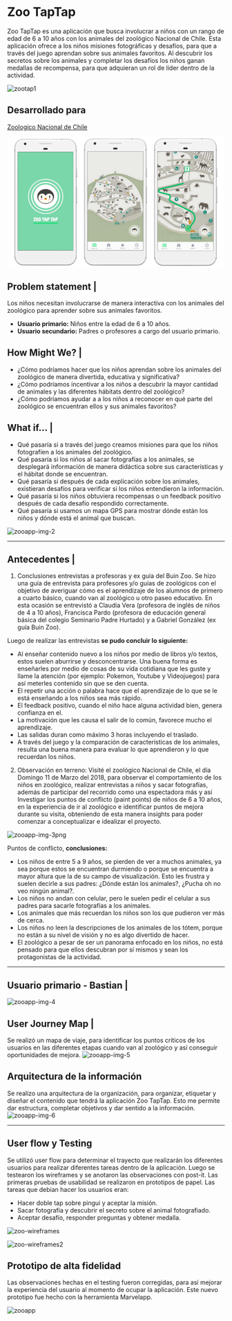 # Zoo TapTap

Zoo TapTap es una aplicación que busca involucrar a niños con un rango de edad de 6 a 10 años con los animales del zoológico Nacional de Chile. Esta aplicación ofrece a los niños misiones fotográficas y desafíos, para que a través del juego aprendan sobre sus animales favoritos. Al descubrir los secretos sobre los animales y completar los desafíos los niños ganan medallas de recompensa, para que adquieran un rol de líder dentro de la actividad. 

![zootap1](https://user-images.githubusercontent.com/32286870/37943549-66812cfa-314e-11e8-8433-224aef7409c2.jpg)

## Desarrollado para 
[Zoologico Nacional de Chile](https://marvelapp.com/638g87g/screen/39836666)

![](/img/zooapp-img-1.png)


## Problem statement |
Los niños necesitan involucrarse de manera interactiva con los animales del zoológico para aprender sobre sus animales favoritos.

- **Usuario primario:** Niños entre la edad de 6 a 10 años.
- **Usuario secundario:** Padres o profesores a cargo del usuario primario. 

## How Might We? |
- ¿Cómo podríamos hacer que los niños aprendan sobre los animales del zoológico de manera divertida, educativa y significativa?
- ¿Cómo podríamos incentivar a los niños a descubrir la mayor cantidad de animales y las diferentes hábitats dentro del zoológico?
- ¿Cómo podríamos ayudar a a los niños a reconocer en qué parte del zoológico se encuentran ellos y sus animales favoritos? 

## What if… | 
- Qué pasaría si a través del juego creamos misiones para que los niños fotografíen a los animales del zoológico.
- Qué pasaría si los niños al sacar fotografías a los animales, se desplegará información de manera didáctica sobre sus características y el hábitat donde se encuentran.
- Qué pasaría si después de cada explicación sobre los animales, existieran desafíos para verificar si los niños entendieron la información. 
- Qué pasaría si los niños obtuviera recompensas o un feedback positivo después de cada desafío respondido correctamente.
- Qué pasaría si usamos un mapa GPS para mostrar dónde están los niños y dónde está el animal que buscan.

![zooapp-img-2](https://user-images.githubusercontent.com/32286870/37931982-acfed118-311d-11e8-8697-a70c6a4009c4.png)

***

## Antecedentes |
1. Conclusiones entrevistas a profesoras y ex guía del Buin Zoo.
Se hizo una guía de entrevista para profesores y/o guías de zoológicos con el objetivo de averiguar cómo es el aprendizaje de los alumnos de primero a cuarto básico, cuando van al zoológico u otro paseo educativo. En esta ocasión se entrevistó a Claudia Vera (profesora de inglés de niños de 4 a 10 años), Francisca Pardo (profesora de educación general básica del colegio Seminario Padre Hurtado) y a Gabriel González (ex guía Buin Zoo). 

Luego de realizar las entrevistas **se pudo concluir lo siguiente:**
- Al enseñar contenido nuevo a los niños por medio de libros y/o textos, estos suelen aburrirse y desconcentrarse. Una buena forma es enseñarles por medio de cosas de su vida cotidiana que les guste y llame la atención  (por ejemplo: Pokemon, Youtube y Videojuegos) para así meterles contenido sin que se den cuenta.
- El repetir una acción o palabra hace que el aprendizaje de lo que se le está enseñando a los niños sea más rápido.
- El feedback positivo, cuando el niño hace alguna actividad bien, genera confianza en el.
- La motivación que les causa el salir de lo común, favorece mucho el aprendizaje.
- Las salidas duran como máximo 3 horas incluyendo el traslado.
- A través del juego y la comparación de características de los animales, resulta una buena manera para evaluar lo que aprendieron y lo que recuerdan los niños.

2. Observación en terreno:
Visité el zoológico Nacional de Chile, el día Domingo 11 de Marzo del 2018, para observar el comportamiento de los niños en zoológico, realizar entrevistas a niños y sacar fotografías, además de participar del recorrido como una espectadora más y así Investigar los puntos de conflicto (paint points) de niños de 6 a 10 años, en la experiencia de ir al zoológico e identificar puntos de mejora durante su visita, obteniendo de esta manera insights para poder comenzar a conceptualizar e idealizar el proyecto. 

![zooapp-img-3png](https://user-images.githubusercontent.com/32286870/37932091-fdc79c7e-311d-11e8-8ef9-2ef3afe605b9.png)

Puntos de conflicto, **conclusiones:**
- Los niños de entre 5 a 9 años, se pierden de ver a muchos animales, ya sea porque estos se encuentran durmiendo o porque se encuentra a mayor altura que la de su campo de visualización. Esto les frustra y suelen decirle a sus padres: ¿Dónde están los animales?, ¿Pucha oh no veo ningún animal?.  
- Los niños no andan con celular, pero le suelen pedir el celular a sus padres para sacarle fotografías a los animales.
- Los animales que más recuerdan los niños son los que pudieron ver más de cerca.
- Los niños no leen la descripciones de los animales de los tótem, porque no están a su nivel de visión y no es algo divertido de hacer.
- El zoológico a pesar de ser un panorama enfocado en los niños, no está pensado para que ellos descubran por sí mismos y sean los protagonistas de la actividad.

***

## Usuario primario - Bastian |
![zooapp-img-4](https://user-images.githubusercontent.com/32286870/37933475-b7ae45d6-3121-11e8-83b8-513bde04daf9.png)

## User Journey Map |
Se realizó un mapa de viaje, para identificar los puntos críticos de los usuarios en las diferentes etapas cuando van al zoológico y así conseguir oportunidades de mejora.
![zooapp-img-5](https://user-images.githubusercontent.com/32286870/37934352-4533480a-3124-11e8-84a4-14cbf4fbd5ff.png)

## Arquitectura de la información
Se realizo una arquitectura de la organización, para organizar, etiquetar y diseñar el contenido que tendrá la aplicación Zoo TapTap. Esto me permite dar estructura, completar objetivos y dar sentido a la información.
![zooapp-img-6](https://user-images.githubusercontent.com/32286870/37934776-b7c19470-3125-11e8-91a5-6271a986b2ff.png)

***

## User flow y Testing 
Se utilizó user flow para determinar el trayecto que realizarán los diferentes usuarios para realizar diferentes tareas dentro de la aplicación. Luego se testearon los wireframes y se anotaron las observaciones con post-it. Las primeras pruebas de usabilidad se realizaron en prototipos de papel. Las tareas que debian hacer los usuarios eran: 
- Hacer doble tap sobre pingui y aceptar la misión.
- Sacar fotografía y descubrir el secreto sobre el animal fotografiado.
- Aceptar desafío, responder preguntas y obtener medalla.

![zoo-wireframes](https://user-images.githubusercontent.com/32286870/38185007-29de82d8-3622-11e8-9831-c9fc3f2cf8c7.jpg)

![zoo-wireframes2](https://user-images.githubusercontent.com/32286870/38185009-29fd84ee-3622-11e8-93f9-3f1a6552a693.jpg)

## Prototipo de alta fidelidad
Las observaciones hechas en el testing fueron corregidas, para así mejorar la experiencia del usuario al momento de ocupar la aplicación. Este nuevo prototipo fue hecho con la herramienta Marvelapp.

![zooapp](https://user-images.githubusercontent.com/32286870/38185944-d42d7eb6-3626-11e8-93ef-455a0bd5baf3.jpg)

